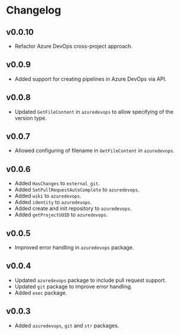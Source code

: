 # Changelog

## v0.0.10

* Refactor Azure DevOps cross-project approach.

## v0.0.9

* Added support for creating pipelines in Azure DevOps via API.

## v0.0.8

* Updated `GetFileContent` in `azuredevops` to allow specifying of the version type.

## v0.0.7

* Allowed configuring of filename in `GetFileContent` in `azuredevops`.

## v0.0.6

* Added `HasChanges` to `external_git`.
* Added `SetPullRequestAutoComplete` to `azuredevops`.
* Added `wiki` to `azuredevops`.
* Added `identity` to `azuredevops`.
* Added create and init repository to `azuredevops`.
* Added `getProjectUUID` to `azuredevops`.

## v0.0.5

* Improved error handling in `azuredevops` package.

## v0.0.4

* Updated `azuredevops` package to include pull request support.
* Updated `git` package to improve error handling.
* Added `exec` package.

## v0.0.3

* Added `azuredevops`, `git` and `str` packages.
